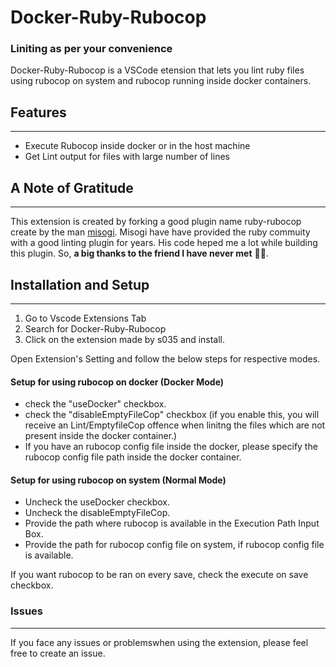 # Docker-Ruby-Rubocop
### Liniting as per your convenience 

Docker-Ruby-Rubocop is a VSCode etension that lets you lint ruby files using rubocop on system and rubocop running inside docker containers.

## Features
___
- Execute Rubocop inside docker or in the host machine
- Get Lint output for files with large number of lines


## A Note of Gratitude
___
This extension is created by forking a good plugin name ruby-rubocop create by the man [misogi](https://github.com/misogi?tab=overview). Misogi have  have provided the ruby commuity with a good linting plugin for years. His code heped me a lot while building this plugin. So, **a big thanks to the friend I have never met** 🤝🏽.

## Installation and Setup
___
1. Go to Vscode Extensions Tab
2. Search for Docker-Ruby-Rubocop
3. Click on the extension made by s035 and install.

Open Extension's Setting and follow the below steps for respective modes.
#### Setup for using rubocop on docker (Docker Mode)
- check the "useDocker" checkbox.
- check the "disableEmptyFileCop" checkbox (if you enable this, you will receive an Lint/EmptyfileCop offence when linitng the files which are not present inside the docker container.)
- If you have an rubocop config file inside the docker, please specify the rubocop config file path inside the docker container.
#### Setup for using rubocop on system (Normal Mode)
-  Uncheck the useDocker checkbox.
-  Uncheck the disableEmptyFileCop.
-  Provide the path where rubocop is available in the Execution Path Input Box.
-  Provide the path for rubocop config file on system, if rubocop config file is available.

If you want rubocop to be ran on every save, check the execute on save checkbox.

### Issues
___
If you face any issues or problemswhen using the extension, please feel free to create an issue.